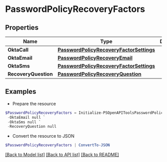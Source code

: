 # PasswordPolicyRecoveryFactors
## Properties

Name | Type | Description | Notes
------------ | ------------- | ------------- | -------------
**OktaCall** | [**PasswordPolicyRecoveryFactorSettings**](PasswordPolicyRecoveryFactorSettings.md) |  | [optional] 
**OktaEmail** | [**PasswordPolicyRecoveryEmail**](PasswordPolicyRecoveryEmail.md) |  | [optional] 
**OktaSms** | [**PasswordPolicyRecoveryFactorSettings**](PasswordPolicyRecoveryFactorSettings.md) |  | [optional] 
**RecoveryQuestion** | [**PasswordPolicyRecoveryQuestion**](PasswordPolicyRecoveryQuestion.md) |  | [optional] 

## Examples

- Prepare the resource
```powershell
$PasswordPolicyRecoveryFactors = Initialize-PSOpenAPIToolsPasswordPolicyRecoveryFactors  -OktaCall null `
 -OktaEmail null `
 -OktaSms null `
 -RecoveryQuestion null
```

- Convert the resource to JSON
```powershell
$PasswordPolicyRecoveryFactors | ConvertTo-JSON
```

[[Back to Model list]](../README.md#documentation-for-models) [[Back to API list]](../README.md#documentation-for-api-endpoints) [[Back to README]](../README.md)

